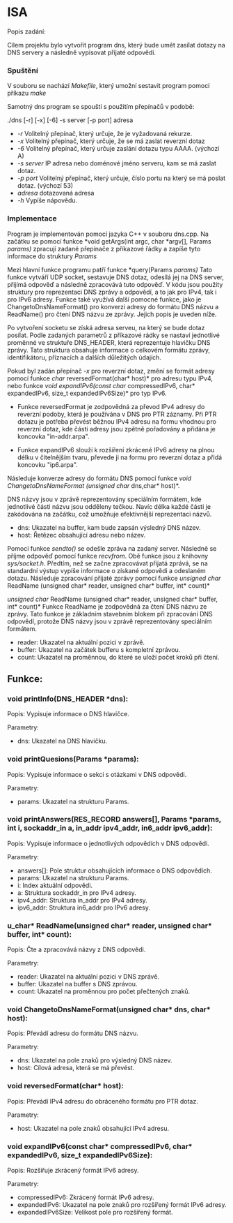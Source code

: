# ISA

Popis zadání:

Cílem projektu bylo vytvořit program dns, který bude umět zasílat dotazy na DNS servery a následně vypisovat přijaté odpovědi.

### Spuštění

V souboru se nachází *Makefile*, který umožní sestavit program pomocí příkazu *make*

Samotný dns program se spouští s použitím přepínačů v podobě:

./dns [-r] [-x] [-6] -s server [-p port] adresa

* *-r* Volitelný přepínač, který určuje, že je vyžadovaná rekurze.
* *-x* Volitelný přepínač, který určuje, že se má zaslat reverzní dotaz
* *-6* Volitelný přepínač, který určuje zaslání dotazu typu AAAA. (výchozí A)
* *-s server* IP adresa nebo doménové jméno serveru, kam se má zaslat dotaz.
* *-p port* Volitelný přepínač, který určuje, číslo portu na který se má poslat dotaz. (výchozí 53)
* *adresa* dotazovaná adresa
* *-h* Vypíše nápovědu.


### Implementace

Program je implementován pomocí jazyka C++ v souboru dns.cpp. Na začátku se pomocí funkce *void getArgs(int argc, char *argv[], Params *params)* zpracují zadané přepínače z příkazové řádky a zapíše tyto informace do struktury *Params*

Mezi hlavní funkce programu patří funkce *query(Params *params)* Tato funkce vytváří UDP socket, sestavuje DNS dotaz, odesílá jej na DNS server, přijímá odpověď a následně zpracovává tuto odpověď. V kódu jsou použity struktury pro reprezentaci DNS zprávy a odpovědí, a to jak pro IPv4, tak i pro IPv6 adresy. Funkce také využívá další pomocné funkce, jako je ChangetoDnsNameFormat() pro konverzi adresy do formátu DNS názvu a ReadName() pro čtení DNS názvu ze zprávy. Jejich popis je uveden níže.

Po vytvoření socketu se získá adresa serveu, na který se bude dotaz posílat. Podle zadaných parametrů z příkazové rádky se nastaví jednotlivé proměnné ve struktuře DNS_HEADER, která reprezentuje hlavičku DNS zprávy. Tato struktura obsahuje informace o celkovém formátu zprávy, identifikátoru, příznacích a dalších důležitých údajích.

Pokud byl zadán přepínač *-x* pro reverzní dotaz, změní se formát adresy pomocí funkce *char* reversedFormat(char* host)* pro adresu typu IPv4, nebo funkce *void expandIPv6(const char* compressedIPv6, char* expandedIPv6, size_t expandedIPv6Size)* pro typ IPv6.


* Funkce reversedFormat je zodpovědná za převod IPv4 adresy do reverzní podoby, která je používána v DNS pro PTR záznamy. Při PTR dotazu je potřeba převést běžnou IPv4 adresu na formu vhodnou pro reverzní dotaz, kde části adresy jsou zpětně pořadovány a přidána je koncovka "in-addr.arpa".

* Funkce expandIPv6 slouží k rozšíření zkrácené IPv6 adresy na plnou délku v čitelnějším tvaru, převede ji na formu pro reverzní dotaz a přidá koncovku "ip6.arpa".

Následuje konverze adresy do formátu DNS pomocí funkce *void ChangetoDnsNameFormat (unsigned char* dns,char* host)*.

DNS názvy jsou v zprávě reprezentovány speciálním formátem, kde jednotlivé části názvu jsou odděleny tečkou. Navíc délka každé části je zakódována na začátku, což umožňuje efektivnější reprezentaci názvů.
* dns: Ukazatel na buffer, kam bude zapsán výsledný DNS název.
* host: Řetězec obsahující adresu nebo název.

Pomocí funkce *sendto()* se odešle zpráva na zadaný server. Následně se příjme odpověď pomocí funkce *recvfrom*. Obě funkce jsou z knihovny *sys/socket.h*. Předtím, než se začne zpracovávat přijatá zprává, se na standardní výstup vypíše informace o získané odpovědi a odeslaném dotazu. Následuje zpracování přijaté zprávy pomocí funkce *unsigned char* ReadName (unsigned char* reader, unsigned char* buffer, int* count)*

*unsigned char* ReadName (unsigned char* reader, unsigned char* buffer, int* count)*
Funkce ReadName je zodpovědná za čtení DNS názvu ze zprávy. Tato funkce je základním stavebním blokem při zpracování DNS odpovědí, protože DNS názvy jsou v zprávě reprezentovány speciálním formátem.
* reader: Ukazatel na aktuální pozici v zprávě.
* buffer: Ukazatel na začátek bufferu s kompletní zprávou.
* count: Ukazatel na proměnnou, do které se uloží počet kroků při čtení.




## Funkce:
### void printInfo(DNS_HEADER *dns):

Popis: Vypisuje informace o DNS hlavičce.

Parametry: 

* dns: Ukazatel na DNS hlavičku.

### void printQuesions(Params *params):

Popis: Vypisuje informace o sekci s otázkami v DNS odpovědi.

Parametry:

* params: Ukazatel na strukturu Params.

### void printAnswers(RES_RECORD answers[], Params *params, int i, sockaddr_in a, in_addr ipv4_addr, in6_addr ipv6_addr):

Popis: Vypisuje informace o jednotlivých odpovědích v DNS odpovědi.

Parametry:

* answers[]: Pole struktur obsahujících informace o DNS odpovědích.
* params: Ukazatel na strukturu Params.
* i: Index aktuální odpovědi.
* a: Struktura sockaddr_in pro IPv4 adresy.
* ipv4_addr: Struktura in_addr pro IPv4 adresy.
* ipv6_addr: Struktura in6_addr pro IPv6 adresy.

### u_char* ReadName(unsigned char* reader, unsigned char* buffer, int* count):

Popis: Čte a zpracovává názvy z DNS odpovědi.

Parametry:

* reader: Ukazatel na aktuální pozici v DNS zprávě.
* buffer: Ukazatel na buffer s DNS zprávou.
* count: Ukazatel na proměnnou pro počet přečtených znaků.

### void ChangetoDnsNameFormat(unsigned char* dns, char* host):

Popis: Převádí adresu do formátu DNS názvu.

Parametry:

* dns: Ukazatel na pole znaků pro výsledný DNS název.
* host: Cílová adresa, která se má převést.

### void reversedFormat(char* host):

Popis: Převádí IPv4 adresu do obráceného formátu pro PTR dotaz.

Parametry:

* host: Ukazatel na pole znaků obsahující IPv4 adresu.

### void expandIPv6(const char* compressedIPv6, char* expandedIPv6, size_t expandedIPv6Size):

Popis: Rozšiřuje zkrácený formát IPv6 adresy.

Parametry:
* compressedIPv6: Zkrácený formát IPv6 adresy.
* expandedIPv6: Ukazatel na pole znaků pro rozšířený formát IPv6 adresy.
* expandedIPv6Size: Velikost pole pro rozšířený formát.